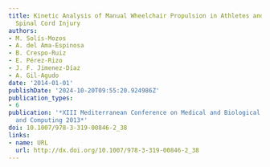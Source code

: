 ```yaml
---
title: Kinetic Analysis of Manual Wheelchair Propulsion in Athletes and Users with
  Spinal Cord Injury
authors:
- M. Solís-Mozos
- A. del Ama-Espinosa
- B. Crespo-Ruiz
- E. Pérez-Rizo
- J. F. Jimenez-Díaz
- A. Gil-Agudo
date: '2014-01-01'
publishDate: '2024-10-20T09:55:20.924986Z'
publication_types:
- 6
publication: '*XIII Mediterranean Conference on Medical and Biological Engineering
  and Computing 2013*'
doi: 10.1007/978-3-319-00846-2_38
links:
- name: URL
  url: http://dx.doi.org/10.1007/978-3-319-00846-2_38
---
```

